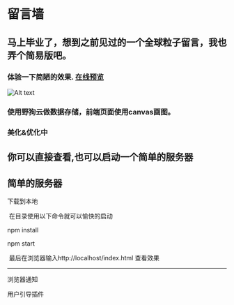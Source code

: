 留言墙
====
  ## 马上毕业了，想到之前见过的一个全球粒子留言，我也弄个简易版吧。  
  ### 体验一下简陋的效果. [在线预览](https://zhangyuhan2016.github.io/views/mesWall.html)
  
  
  ![Alt text](http://upload-images.jianshu.io/upload_images/6206743-46296482974a4362.gif?imageMogr2/auto-orient/strip "留言墙")

 ### 使用野狗云做数据存储，前端页面使用canvas画图。

 ### 美化&优化中
 
 
 ## 你可以直接查看,也可以启动一个简单的服务器
 
 
 ## 简单的服务器
  下载到本地
  
  在目录使用以下命令就可以愉快的启动
  
 npm install

 npm start
  
  
  最后在浏览器输入http://localhost/index.html 查看效果
  
  
  
 ----
  浏览器通知
  
  用户引导插件
